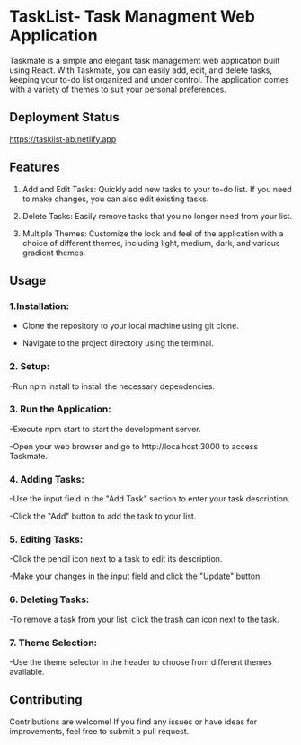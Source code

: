 # TaskList- Task Managment Web Application

Taskmate is a simple and elegant task management web application built using React. With Taskmate, you can easily add, edit, and delete tasks, keeping your to-do list organized and under control. The application comes with a variety of themes to suit your personal preferences.

## Deployment Status
https://tasklist-ab.netlify.app


## Features

1. Add and Edit Tasks: Quickly add new tasks to your to-do list. If you need to make changes, you can also edit existing tasks.

2. Delete Tasks: Easily remove tasks that you no longer need from your list.

3. Multiple Themes: Customize the look and feel of the application with a choice of different themes, including light, medium, dark, and various gradient themes.

## Usage

### 1.Installation:

  - Clone the repository to your local machine using git clone.
    
  - Navigate to the project directory using the terminal.
   
### 2. Setup:

  -Run npm install to install the necessary dependencies.

### 3. Run the Application:

  -Execute npm start to start the development server.
  
  -Open your web browser and go to http://localhost:3000 to access Taskmate.
  
### 4. Adding Tasks:

  -Use the input field in the "Add Task" section to enter your task description.
  
  -Click the "Add" button to add the task to your list.
  
### 5. Editing Tasks:

  -Click the pencil icon next to a task to edit its description.
  
  -Make your changes in the input field and click the "Update" button.

### 6. Deleting Tasks:

  -To remove a task from your list, click the trash can icon next to the task.
  
### 7. Theme Selection:

  -Use the theme selector in the header to choose from different themes available.
  
## Contributing
Contributions are welcome! If you find any issues or have ideas for improvements, feel free to submit a pull request.




